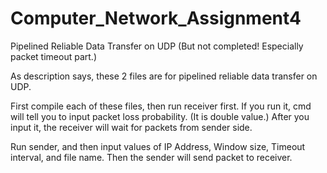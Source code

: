 # Computer_Network_Assignment4
Pipelined Reliable Data Transfer on UDP (But not completed! Especially packet timeout part.)

As description says, these 2 files are for pipelined reliable data transfer on UDP.

First compile each of these files, then run receiver first. 
If you run it, cmd will tell you to input packet loss probability. (It is double value.)
After you input it, the receiver will wait for packets from sender side.

Run sender, and then input values of IP Address, Window size, Timeout interval, and file name.
Then the sender will send packet to receiver.
